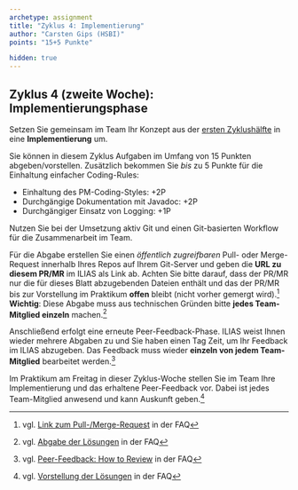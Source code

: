 ```yaml
---
archetype: assignment
title: "Zyklus 4: Implementierung"
author: "Carsten Gips (HSBI)"
points: "15+5 Punkte"

hidden: true
---
```



## Zyklus 4 (zweite Woche): Implementierungsphase

Setzen Sie gemeinsam im Team Ihr Konzept aus der
[ersten Zyklushälfte](b04a.md)
in eine **Implementierung** um.

Sie können in diesem Zyklus Aufgaben im Umfang von 15 Punkten abgeben/vorstellen.
Zusätzlich bekommen Sie _bis_ zu 5 Punkte für die Einhaltung einfacher Coding-Rules:

-   Einhaltung des PM-Coding-Styles: +2P
-   Durchgängige Dokumentation mit Javadoc: +2P
-   Durchgängiger Einsatz von Logging: +1P

Nutzen Sie bei der Umsetzung aktiv Git und einen Git-basierten Workflow für die
Zusammenarbeit im Team.

Für die Abgabe erstellen Sie einen _öffentlich zugreifbaren_ Pull- oder Merge-Request
innerhalb Ihres Repos auf Ihrem Git-Server und geben die **URL zu diesem PR/MR** im
ILIAS als Link ab. Achten Sie bitte darauf, dass der PR/MR nur die für dieses Blatt
abzugebenden Dateien enthält und das der PR/MR bis zur Vorstellung im Praktikum
**offen** bleibt (nicht vorher gemergt wird).[^5]  **Wichtig**: Diese Abgabe muss aus
technischen Gründen bitte **jedes Team-Mitglied einzeln** machen.[^2]

Anschließend erfolgt eine erneute Peer-Feedback-Phase. ILIAS weist Ihnen wieder
mehrere Abgaben zu und Sie haben einen Tag Zeit, um Ihr Feedback im ILIAS abzugeben.
Das Feedback muss wieder **einzeln von jedem Team-Mitglied** bearbeitet werden.[^3]

Im Praktikum am Freitag in dieser Zyklus-Woche stellen Sie im Team Ihre Implementierung
und das erhaltene Peer-Feedback vor. Dabei ist jedes Team-Mitglied anwesend und kann
Auskunft geben.[^4]


[^2]: vgl. [Abgabe der Lösungen](https://github.com/Programmiermethoden-CampusMinden/PM-Lecture/discussions/XXXX) in der FAQ
[^3]: vgl. [Peer-Feedback: How to Review](https://github.com/Programmiermethoden-CampusMinden/PM-Lecture/discussions/XXXX) in der FAQ
[^4]: vgl. [Vorstellung der Lösungen](https://github.com/Programmiermethoden-CampusMinden/PM-Lecture/discussions/XXXX) in der FAQ
[^5]: vgl. [Link zum Pull-/Merge-Request](https://github.com/Programmiermethoden-CampusMinden/PM-Lecture/discussions/XXXX) in der FAQ
